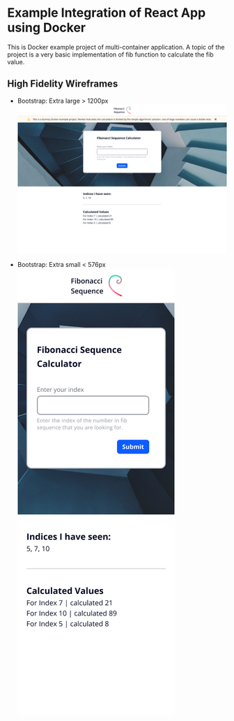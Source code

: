 # Example Integration of React App using Docker

This is Docker example project of multi-container application. A topic of the project is a very basic implementation of fib function to calculate the fib value.

## High Fidelity Wireframes

- Bootstrap: Extra large > 1200px
  ![Desktop preview of client application UI](/assets/wireframes/bootstrap-extra-large-1200px.png)

- Bootstrap: Extra small < 576px
  ![Mobile preview of client application UI](/assets/wireframes/bootstrap-extra-small-576px.png)
